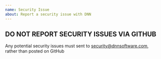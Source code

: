 ```yaml
---
name: Security Issue
about: Report a security issue with DNN
---
```

## DO NOT REPORT SECURITY ISSUES VIA GITHUB
Any potential security issues must sent to security@dnnsoftware.com, rather than posted on GitHub
